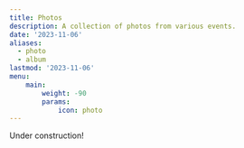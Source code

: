 ```yaml
---
title: Photos
description: A collection of photos from various events.
date: '2023-11-06'
aliases:
  - photo
  - album
lastmod: '2023-11-06'
menu:
    main: 
        weight: -90
        params:
            icon: photo
---
```


Under construction!
